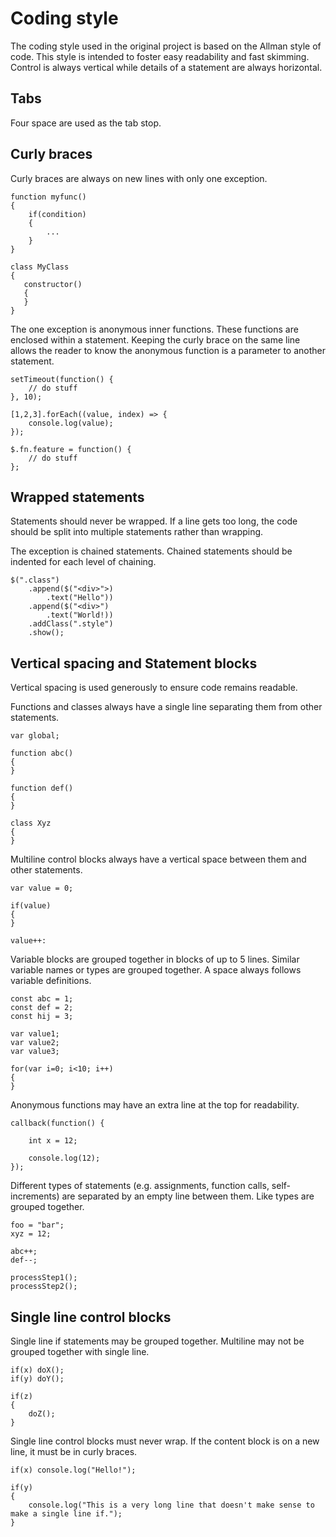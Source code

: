 # Coding style

The coding style used in the original project is based on the Allman style of code. This style is intended to foster easy readability and fast skimming. Control is always vertical while details of a statement are always horizontal. 

## Tabs

Four space are used as the tab stop.

## Curly braces

Curly braces are always on new lines with only one exception.

```
function myfunc()
{
    if(condition)
    {
        ...
    }
}

class MyClass
{
   constructor()
   {
   }
}
```

The one exception is anonymous inner functions. These functions are enclosed within a statement. Keeping the curly brace on the same line allows the reader to know the anonymous function is a parameter to another statement.

```
setTimeout(function() {
    // do stuff
}, 10);

[1,2,3].forEach((value, index) => {
    console.log(value);
});

$.fn.feature = function() {
    // do stuff
};
```

## Wrapped statements

Statements should never be wrapped. If a line gets too long, the code should be split into multiple statements rather than wrapping. 

The exception is chained statements. Chained statements should be indented for each level of chaining.

```
$(".class")
    .append($("<div>">)
        .text("Hello"))
    .append($("<div>")
        .text("World!))
    .addClass(".style")
    .show();
```


## Vertical spacing and Statement blocks

Vertical spacing is used generously to ensure code remains readable.

Functions and classes always have a single line separating them from other statements.

```
var global;

function abc()
{
}

function def()
{
}

class Xyz
{
}
```

Multiline control blocks always have a vertical space between them and other statements.

```
var value = 0;

if(value)
{
}

value++:
```

Variable blocks are grouped together in blocks of up to 5 lines. Similar variable names or types are grouped together. A space always follows variable definitions.

```
const abc = 1;
const def = 2;
const hij = 3;

var value1;
var value2;
var value3;

for(var i=0; i<10; i++)
{
}
```

Anonymous functions may have an extra line at the top for readability.

```
callback(function() {

    int x = 12;

    console.log(12);
});
```

Different types of statements (e.g. assignments, function calls, self-increments) are separated by an empty line between them. Like types are grouped together.

```
foo = "bar";
xyz = 12;

abc++;
def--;

processStep1();
processStep2();

```

## Single line control blocks

Single line if statements may be grouped together. Multiline may not be grouped together with single line.

```
if(x) doX();
if(y) doY();

if(z)
{
    doZ();
}
```

Single line control blocks must never wrap. If the content block is on a new line, it must be in curly braces.

```
if(x) console.log("Hello!");

if(y)
{
    console.log("This is a very long line that doesn't make sense to make a single line if.");
}
```
